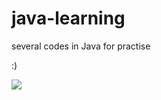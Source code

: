 # java-learning
several codes in Java for practise

:)

<img align="center" src="https://github-readme-stats.vercel.app/api/<CARD_TYPE>/?username=<USERNAME>&theme=<THEME_NAME>" />
